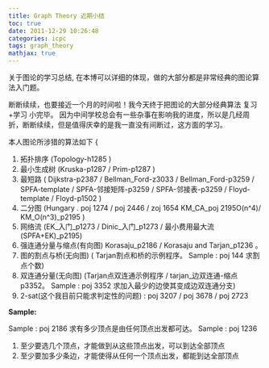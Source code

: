 ```yaml
---
title: Graph Theory 近期小结
toc: true
date: 2011-12-29 10:26:48
categories: icpc
tags: graph_theory
mathjax: true
---
```


关于图论的学习总结, 在本博可以详细的体现，做的大部分都是非常经典的图论算法入门题。

<!-- more -->

断断续续，也要接近一个月的时间啦！我今天终于把图论的大部分经典算法 复习+学习 小完毕。 因为中间学校总会有一些杂事在影响我的进度，所以是几经周折，断断续续，但是值得庆幸的是我一直没有间断过，这方面的学习。

本人图论所涉猎的算法如下 {

1. 拓扑排序  (Topology-h1285 )
2. 最小生成树 (Kruska-p1287 / Prim-p1287 )
3. 最短路 ( Dijkstra-p2387 / Bellman_Ford-z3033 / Bellman_Ford-p3259 / SPFA-template / SPFA-邻接矩阵-p3259 / SPFA-邻接表-p3259 / Floyd-template / Floyd-p1502 )
4. 二分图 (Hungary . poj 1274 / poj 2446 / zoj 1654   KM_CA_poj 2195O(n^4)/ KM_O(n^3)_p2195 )
5. 网络流 (EK_入门_p1273 / Dinic_入门_p1273 / 最小费用最大流(SPFA+EK)_p2195)
6. 强连通分量与缩点(有向图) Korasaju_p2186 / Korasaju and Tarjan_p1236 。 
7. 图的割点与桥(无向图)  ( Tarjan割点和桥的示例程序。 Sample : poj 144 求割点个数)
8. 双连通分量(无向图)  (Tarjan点双连通示例程序  / tarjan_边双连通-缩点p3352。  Sample : poj 3352 求加入最少的边使其变成边双连通分支)
9. 2-sat(这个我目前只能求判定性的问题) : poj 3207 / poj 3678 / poj 2723

**Sample:**

Sample : poj 2186 求有多少顶点是由任何顶点出发都可达。 
Sample : poj 1236 

1. 至少要选几个顶点，才能做到从这些顶点出发，可以到达全部顶点 
2. 至少要加多少条边，才能使得从任何一个顶点出发，都能到达全部顶点


     


